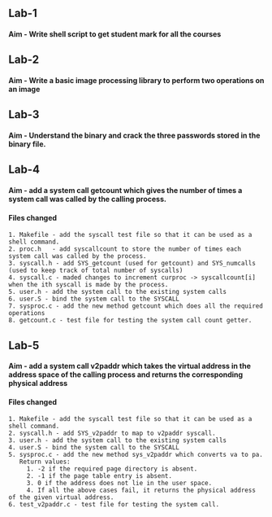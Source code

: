 ## Lab-1
#### Aim - Write shell script to get student mark for all the courses

## Lab-2
#### Aim - Write a basic image processing library to perform two operations on an image

## Lab-3
#### Aim - Understand the binary and crack the three passwords stored in the binary file. 

## Lab-4
#### Aim - add a system call getcount which gives the number of times a system call was called by the calling process.
#### Files changed
    1. Makefile - add the syscall test file so that it can be used as a shell command.
    2. proc.h   - add syscallcount to store the number of times each system call was called by the process.
    3. syscall.h - add SYS_getcount (used for getcount) and SYS_numcalls (used to keep track of total number of syscalls)
    4. syscall.c - maded changes to increment curproc -> syscallcount[i] when the ith syscall is made by the process.
    5. user.h - add the system call to the existing system calls
    6. user.S - bind the system call to the SYSCALL
    7. sysproc.c - add the new method getcount which does all the required operations
    8. getcount.c - test file for testing the system call count getter.

## Lab-5
#### Aim - add a system call v2paddr which takes the virtual address in the address space of the calling process and returns the corresponding physical address
#### Files changed
    1. Makefile - add the syscall test file so that it can be used as a shell command.
    2. syscall.h - add SYS_v2paddr to map to v2paddr syscall.
    3. user.h - add the system call to the existing system calls
    4. user.S - bind the system call to the SYSCALL
    5. sysproc.c - add the new method sys_v2paddr which converts va to pa.
       Return values:
         1. -2 if the required page directory is absent.
         2. -1 if the page table entry is absent.
         3. 0 if the address does not lie in the user space.
         4. If all the above cases fail, it returns the physical address of the given virtual address.  
    6. test_v2paddr.c - test file for testing the system call.
